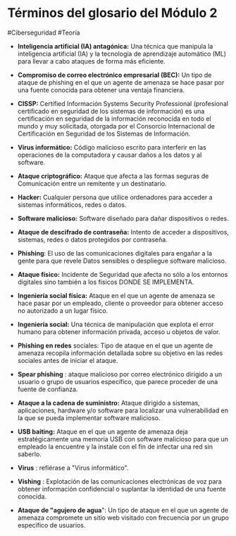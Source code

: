 # Términos del glosario del Módulo 2
#Ciberseguridad #Teoría 

- **Inteligencia artificial (IA) antagónica:** Una técnica que manipula la inteligencia artificial (IA) y la tecnología de aprendizaje automático (ML) para llevar a cabo ataques de forma más eficiente.

- **Compromiso de correo electrónico empresarial (BEC):** Un tipo de ataque de phishing en el que un agente de amenaza se hace pasar por una fuente conocida para obtener una ventaja financiera.

- **CISSP:** Certified Información Systems Security Professional (profesional certificado en seguridad de los sistemas de información) es una certificación en seguridad de la información reconocida en todo el mundo y muy solicitada, otorgada por el Consorcio Internacional de Certificación en Seguridad de los Sistemas de Información.

- **Virus informático:** Código malicioso escrito para interferir en las operaciones de la computadora y causar daños a los datos y al software.

- **Ataque criptográfico:** Ataque que afecta a las formas seguras de Comunicación entre un remitente y un destinatario.

- **Hacker:** Cualquier persona que utilice ordenadores para acceder a sistemas informáticos, redes o datos.

- **Software malicioso:** Software diseñado para dañar dispositivos o redes.

- **Ataque de descifrado de contraseña:** Intento de acceder a dispositivos, sistemas, redes o datos protegidos por contraseña.

- **Phishing**: El uso de las comunicaciones digitales para engañar a la gente para que revele Datos sensibles o despliegue software malicioso.

- **Ataque físico:** Incidente de Seguridad que afecta no sólo a los entornos digitales sino también a los físicos DONDE SE IMPLEMENTA.

- **Ingeniería social física:** Ataque en el que un agente de amenaza se hace pasar por un empleado, cliente o proveedor para obtener acceso no autorizado a un lugar físico.

- **Ingeniería social:** Una técnica de manipulación que explota el error humano para obtener información privada, acceso u objetos de valor.

- **Phishing en redes** sociales: Tipo de ataque en el que un agente de amenaza recopila información detallada sobre su objetivo en las redes sociales antes de iniciar el ataque.

- **Spear phishing** : ataque malicioso por correo electrónico dirigido a un usuario o grupo de usuarios específico, que parece proceder de una fuente de confianza.

- **Ataque a la cadena de suministro:** Ataque dirigido a sistemas, aplicaciones, hardware y/o software para localizar una vulnerabilidad en la que se pueda implementar software malicioso.

- **USB baiting:** Ataque en el que un agente de amenaza deja estratégicamente una memoria USB con software malicioso para que un empleado la encuentre y la instale con el fin de infectar una red sin saberlo.

- **Virus** : refiérase a "Virus informático".

- **Vishing** : Explotación de las comunicaciones electrónicas de voz para obtener información confidencial o suplantar la identidad de una fuente conocida.

- **Ataque de "agujero de agua**": Un tipo de ataque en el que un agente de amenaza compromete un sitio web visitado con frecuencia por un grupo específico de usuarios.